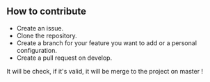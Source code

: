 ## How to contribute

- Create an issue.
- Clone the repository.
- Create a branch for your feature you want to add or a personal configuration.
- Create a pull request on develop.

It will be check, if it's valid, it will be merge to the project on master !

